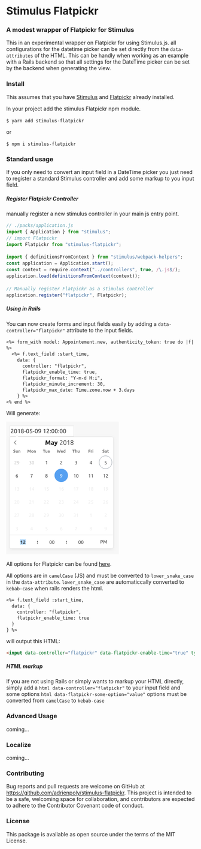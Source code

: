 # Stimulus Flatpickr

### A modest wrapper of Flatpickr for Stimulus

This in an experimental wrapper on Flatpickr for using Stimulus.js. all configurations for the datetime picker can be set directly from the `data-attributes` of the HTML. This can be handly when working as an example with a Rails backend so that all settings for the DateTime picker can be set by the backend when generating the view.

### Install

This assumes that you have [Stimulus](https://stimulusjs.org/handbook/installing) and [Flatpickr](https://flatpickr.js.org/) already installed.

In your project add the stimulus Flatpickr npm module.

`$ yarn add stimulus-flatpickr`

or

`$ npm i stimulus-flatpickr`

### Standard usage

If you only need to convert an input field in a DateTime picker you just need to register a standard Stimulus controller and add some markup to you input field.

##### Register Flatpickr Controller

manually register a new stimulus controller in your main js entry point.

```js
// ./packs/application.js
import { Application } from "stimulus";
// import Flatpickr
import Flatpickr from "stimulus-flatpickr";

import { definitionsFromContext } from "stimulus/webpack-helpers";
const application = Application.start();
const context = require.context("../controllers", true, /\.js$/);
application.load(definitionsFromContext(context));

// Manually register Flatpickr as a stimulus controller
application.register("flatpickr", Flatpickr);
```

##### Using in Rails

You can now create forms and input fields easily by adding a `data-controller="flatpickr"` attribute to the input fields.

```html+erb
<%= form_with model: Appointement.new, authenticity_token: true do |f| %>
  <%= f.text_field :start_time,
    data: {
      controller: "flatpickr",
      flatpickr_enable_time: true,
      flatpickr_format: "Y-m-d H:i",
      flatpickr_minute_increment: 30,
      flatpickr_max_date: Time.zone.now + 3.days
    } %>
<% end %>
```

Will generate:

![datetime picker result](./images/datetime-picker.png)

All options for Flatpickr can be found [here](https://flatpickr.js.org/options/).

All options are in `camelCase` (JS) and must be converted to `lower_snake_case` in the `data-attribute`. `lower_snake_case` are automaticcally converted to `kebab-case` when rails renders the html.

```erb
<%= f.text_field :start_time,
  data: {
    controller: "flatpickr",
    flatpickr_enable_time: true
  }
} %>
```

will output this HTML:

```html
<input data-controller="flatpickr" data-flatpickr-enable-time="true" type="text" name="appointement[start_time]" >
```

##### HTML markup

If you are not using Rails or simply wants to markup your HTML directly, simply add a `html data-controller="flatpickr"` to your input field and some options `html data-flatpickr-some-option="value"` options must be converted from `camelCase` to `kebab-case`

### Advanced Usage

coming...

### Localize

coming...

### Contributing

Bug reports and pull requests are welcome on GitHub at https://github.com/adrienpoly/stimulus-flatpickr. This project is intended to be a safe, welcoming space for collaboration, and contributors are expected to adhere to the Contributor Covenant code of conduct.

### License

This package is available as open source under the terms of the MIT License.

